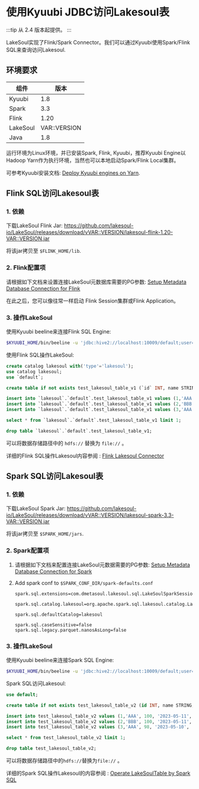 # 使用Kyuubi JDBC访问Lakesoul表

<!--
SPDX-FileCopyrightText: 2023 LakeSoul Contributors

SPDX-License-Identifier: Apache-2.0
-->

:::tip
从 2.4 版本起提供。
:::

LakeSoul实现了Flink/Spark Connector。我们可以通过Kyuubi使用Spark/Flink SQL来查询访问Lakesoul.


## 环境要求

|组件 | 版本           |
|-----------|--------------|
| Kyuubi | 1.8          |
| Spark  | 3.3          |
| Flink  | 1.20          |
| LakeSoul | VAR::VERSION |
| Java     | 1.8          |

运行环境为Linux环境，并已安装Spark, Flink, Kyuubi，推荐Kyuubi Engine以Hadoop Yarn作为执行环境，当然也可以本地启动Spark/Flink Local集群。

可参考Kyuubi安装文档: [Deploy Kyuubi engines on Yarn](https://kyuubi.readthedocs.io/en/v1.7.3/deployment/engine_on_yarn.html).


## Flink SQL访问Lakesoul表

### 1. 依赖

下载LakeSoul Flink Jar: https://github.com/lakesoul-io/LakeSoul/releases/download/vVAR::VERSION/lakesoul-flink-1.20-VAR::VERSION.jar

将该jar拷贝至 `$FLINK_HOME/lib`.

### 2. Flink配置项

请根据如下文档来设置连接LakeSoul元数据库需要的PG参数: 
[Setup Metadata Database Connection for Flink](02-setup-spark.md#%E4%B8%BA-flink-%E8%AE%BE%E7%BD%AE%E5%85%83%E6%95%B0%E6%8D%AE%E6%95%B0%E6%8D%AE%E5%BA%93%E8%BF%9E%E6%8E%A5)

在此之后，您可以像往常一样启动 Flink Session集群或Flink Application。

### 3. 操作LakeSoul 

使用Kyuubi beeline来连接Flink SQL Engine:

```bash
$KYUUBI_HOME/bin/beeline -u 'jdbc:hive2://localhost:10009/default;user=admin;?kyuubi.engine.type=FLINK_SQL'
```

使用Flink SQL操作LakeSoul: 

```SQL
create catalog lakesoul with('type'='lakesoul');
use catalog lakesoul;
use `default`;

create table if not exists test_lakesoul_table_v1 (`id` INT, name STRING, score INT,`date` STRING,region STRING, PRIMARY KEY (`id`,`name`) NOT ENFORCED ) PARTITIONED BY (`region`,`date`) WITH ( 'connector'='lakeSoul', 'use_cdc'='true','format'='lakesoul', 'path'='hdfs:///lakesoul-test-bucket/default/test_lakesoul_table_v1/', 'hashBucketNum'='4');

insert into `lakesoul`.`default`.test_lakesoul_table_v1 values (1,'AAA', 100, '2023-05-11', 'China');
insert into `lakesoul`.`default`.test_lakesoul_table_v1 values (2,'BBB', 100, '2023-05-11', 'China');
insert into `lakesoul`.`default`.test_lakesoul_table_v1 values (3,'AAA', 98, '2023-05-10', 'China');

select * from `lakesoul`.`default`.test_lakesoul_table_v1 limit 1;

drop table `lakesoul`.`default`.test_lakesoul_table_v1;
```
可以将数据存储路径中的 `hdfs://` 替换为 `file://` 。

详细的Flink SQL操作Lakesoul内容参阅 : [Flink Lakesoul Connector](./06-flink-lakesoul-connector.md) 

## Spark SQL访问Lakesoul表

### 1. 依赖

下载LakeSoul Spark Jar: https://github.com/lakesoul-io/LakeSoul/releases/download/vVAR::VERSION/lakesoul-spark-3.3-VAR::VERSION.jar

将该jar拷贝至 `$SPARK_HOME/jars`. 

### 2. Spark配置项
1. 请根据如下文档来配置连接LakeSoul元数据需要的PG参数: 
[Setup Metadata Database Connection for Spark](02-setup-spark.md#%E4%B8%BA-spark-%E4%BD%9C%E4%B8%9A%E8%AE%BE%E7%BD%AE-lakesoul_home-%E7%8E%AF%E5%A2%83%E5%8F%98%E9%87%8F)

2. Add spark conf to `$SPARK_CONF_DIR/spark-defaults.conf`

    ```
    spark.sql.extensions=com.dmetasoul.lakesoul.sql.LakeSoulSparkSessionExtension

    spark.sql.catalog.lakesoul=org.apache.spark.sql.lakesoul.catalog.LakeSoulCatalog

    spark.sql.defaultCatalog=lakesoul

    spark.sql.caseSensitive=false
    spark.sql.legacy.parquet.nanosAsLong=false
    ```

### 3. 操作LakeSoul

使用Kyuubi beeline来连接Spark SQL Engine:

```bash
$KYUUBI_HOME/bin/beeline -u 'jdbc:hive2://localhost:10009/default;user=admin;?kyuubi.engine.type=SPARK_SQL'
```

Spark SQL访问Lakesoul: 

```SQL
use default;

create table if not exists test_lakesoul_table_v2 (id INT, name STRING, score INT, date STRING,region STRING) USING lakesoul PARTITIONED BY (region,date) LOCATION 'hdfs:///lakesoul-test-bucket/default/test_lakesoul_table_v2/';

insert into test_lakesoul_table_v2 values (1,'AAA', 100, '2023-05-11', 'China');
insert into test_lakesoul_table_v2 values (2,'BBB', 100, '2023-05-11', 'China');
insert into test_lakesoul_table_v2 values (3,'AAA', 98, '2023-05-10', 'China');

select * from test_lakesoul_table_v2 limit 1;

drop table test_lakesoul_table_v2;
```

可以将数据存储路径中的`hdfs://`替换为`file://` 。

详细的Spark SQL操作Lakesoul的内容参阅 : [Operate LakeSoulTable by Spark SQL](./03-spark-api-docs.md#7-%E4%BD%BF%E7%94%A8-spark-sql-%E6%93%8D%E4%BD%9C-lakesoultable) 